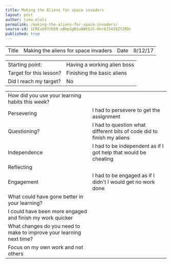 ```yaml
---
title: Making the Aliens for space invaders
layout: post
author: timo.eloli
permalink: /making-the-aliens-for-space-invaders/
source-id: 1CREvG97zE69-oBHpGgN1a8WtbJ5-Hor8J54I8ZY2RDc
published: true
---
```

<table>
  <tr>
    <td>Title</td>
    <td>Making the aliens for space invaders</td>
    <td>Date</td>
    <td>9/12/17</td>
  </tr>
</table>


<table>
  <tr>
    <td>Starting point:</td>
    <td>Having a working alien boss</td>
  </tr>
  <tr>
    <td>Target for this lesson?</td>
    <td>Finishing the basic aliens</td>
  </tr>
  <tr>
    <td>Did I reach my target? </td>
    <td>No</td>
  </tr>
</table>


<table>
  <tr>
    <td>How did you use your learning habits this week?</td>
    <td></td>
  </tr>
  <tr>
    <td>Persevering</td>
    <td>I had to persevere to get the assignment </td>
  </tr>
  <tr>
    <td>Questioning?</td>
    <td>I had to question what different bits of code did to finish my aliens</td>
  </tr>
  <tr>
    <td>Independence</td>
    <td>I had to be independent as if I got help that would be cheating</td>
  </tr>
  <tr>
    <td>Reflecting</td>
    <td></td>
  </tr>
  <tr>
    <td>Engagement</td>
    <td>I had to be engaged as if I didn't I would get no work done</td>
  </tr>
  <tr>
    <td>What could have gone better in your learning?</td>
    <td></td>
  </tr>
  <tr>
    <td>I could have been more engaged and finish my work quicker</td>
    <td></td>
  </tr>
  <tr>
    <td>What changes do you need to make to improve your learning next time?</td>
    <td></td>
  </tr>
  <tr>
    <td>Focus on my own work and not others</td>
    <td></td>
  </tr>
</table>


